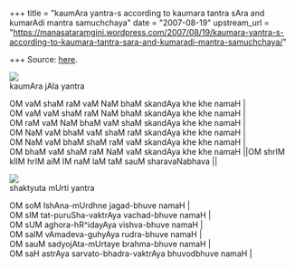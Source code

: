 +++
title = "kaumAra yantra-s according to kaumara tantra sAra and kumarAdi mantra samuchchaya"
date = "2007-08-19"
upstream_url = "https://manasataramgini.wordpress.com/2007/08/19/kaumara-yantra-s-according-to-kaumara-tantra-sara-and-kumaradi-mantra-samuchchaya/"

+++
Source: [here](https://manasataramgini.wordpress.com/2007/08/19/kaumara-yantra-s-according-to-kaumara-tantra-sara-and-kumaradi-mantra-samuchchaya/).



[![](https://i2.wp.com/bp1.blogger.com/_ZhvcTTaaD_4/RsjHg_XcXfI/AAAAAAAAANM/Ybrs9He4CdI/s320/kaumara_magic_square.jpg)](http://bp1.blogger.com/_ZhvcTTaaD_4/RsjHg_XcXfI/AAAAAAAAANM/Ybrs9He4CdI/s1600-h/kaumara_magic_square.jpg)  
kaumAra jAla yantra

OM vaM shaM raM vaM NaM bhaM skandAya khe khe namaH \|  
OM vaM vaM shaM raM NaM bhaM skandAya khe khe namaH \|  
OM raM vaM NaM bhaM vaM shaM skandAya khe khe namaH \|  
OM NaM vaM bhaM vaM shaM raM skandAya khe khe namaH \|  
OM NaM vaM bhaM shaM raM vaM skandAya khe khe namaH \|  
OM bhaM vaM shaM raM NaM vaM skandAya khe khe namaH \|\|OM shrIM klIM
hrIM aiM IM naM laM taM sauM sharavaNabhava \|\|

[![](https://i0.wp.com/bp3.blogger.com/_ZhvcTTaaD_4/RsjH4fXcXgI/AAAAAAAAANU/GVO1EveItz0/s320/shaktyuta_mUrti_yantra.jpg)](http://bp3.blogger.com/_ZhvcTTaaD_4/RsjH4fXcXgI/AAAAAAAAANU/GVO1EveItz0/s1600-h/shaktyuta_mUrti_yantra.jpg)  
shaktyuta mUrti yantra

OM soM IshAna-mUrdhne jagad-bhuve namaH \|  
OM sIM tat-puruSha-vaktrAya vachad-bhuve namaH \|  
OM sUM aghora-hR^idayAya vishva-bhuve namaH \|  
OM saIM vAmadeva-guhyAya rudra-bhuve namaH \|  
OM sauM sadyojAta-mUrtaye brahma-bhuve namaH \|  
OM saH astrAya sarvato-bhadra-vaktrAya bhuvodbhuve namaH \|

